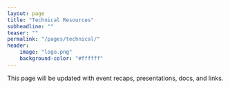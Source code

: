 ```yaml
---
layout: page
title: "Technical Resources"
subheadline: ""
teaser: ""
permalink: "/pages/technical/"
header:
	image: "logo.png"
    background-color: "#ffffff"
---
```



This page will be updated with event recaps, presentations, docs, and links.